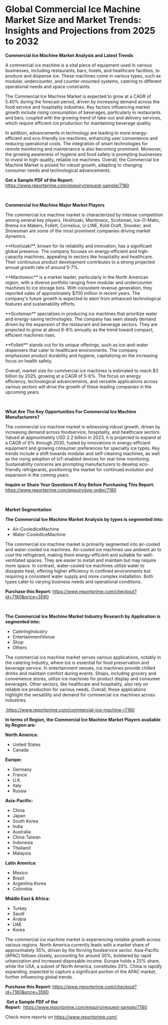 <p><h1>Global Commercial Ice Machine Market Size and Market Trends: Insights and Projections from 2025 to 2032</h1></p><p><strong>Commercial Ice Machine Market Analysis and Latest Trends</strong></p>
<p><p>A commercial ice machine is a vital piece of equipment used in various businesses, including restaurants, bars, hotels, and healthcare facilities, to produce and dispense ice. These machines come in various types, such as modular, undercounter, and counter-mounted systems, catering to different operational needs and space constraints. </p><p>The Commercial Ice Machine Market is expected to grow at a CAGR of 5.40% during the forecast period, driven by increasing demand across the food service and hospitality industries. Key factors influencing market growth include rising consumption of beverages, particularly in restaurants and bars, coupled with the growing trend of take-out and delivery services, which require efficient ice production for maintaining beverage quality. </p><p>In addition, advancements in technology are leading to more energy-efficient and eco-friendly ice machines, enhancing user convenience and reducing operational costs. The integration of smart technologies for remote monitoring and maintenance is also becoming prominent. Moreover, the growing awareness of hygiene and food safety is prompting businesses to invest in high-quality, reliable ice machines. Overall, the Commercial Ice Machine Market is poised for robust growth, adapting to changing consumer needs and technological advancements.</p></p>
<p><strong>Get a Sample PDF of the Report:&nbsp;</strong> <a href="https://www.reportprime.com/enquiry/request-sample/7180?utm_campaign=2938&utm_medium=2&utm_source=Github&utm_content=ia&utm_term=19032025&utm_id=commercial-ice-machine">https://www.reportprime.com/enquiry/request-sample/7180</a></p>
<p>&nbsp;</p>
<p><strong>Commercial Ice Machine Major Market Players</strong></p>
<p><p>The commercial ice machine market is characterized by intense competition among several key players. Hoshizaki, Manitowoc, Scotsman, Ice-O-Matic, Brema Ice Makers, Follett, Cornelius, U-LINE, Kold-Draft, Snooker, and Snowsman are some of the most prominent companies driving market dynamics.</p><p>**Hoshizaki**, known for its reliability and innovation, has a significant global presence. The company focuses on energy-efficient and high-capacity machines, appealing to sectors like hospitality and healthcare. Their continuous product development contributes to a strong projected annual growth rate of around 5-7%.</p><p>**Manitowoc** is a market leader, particularly in the North American region, with a diverse portfolio ranging from modular and undercounter machines to ice storage bins. With consistent revenue generation, they reported sales of approximately $700 million in recent years. The company's future growth is expected to stem from enhanced technological features and sustainability efforts.</p><p>**Scotsman** specializes in producing ice machines that prioritize water and energy-saving technologies. The company has seen steady demand driven by the expansion of the restaurant and beverage sectors. They are projected to grow at about 6-8% annually as the trend toward compact, efficient machines rises.</p><p>**Follett** stands out for its unique offerings, such as ice-and-water dispensers that cater to healthcare environments. The company emphasizes product durability and hygiene, capitalizing on the increasing focus on health safety.</p><p>Overall, market size for commercial ice machines is estimated to reach $3 billion by 2025, growing at a CAGR of 5-6%. The focus on energy efficiency, technological advancements, and versatile applications across various sectors will drive the growth of these leading companies in the upcoming years.</p></p>
<p>&nbsp;</p>
<p><strong>What Are The Key Opportunities For Commercial Ice Machine Manufacturers?</strong></p>
<p><p>The commercial ice machine market is witnessing robust growth, driven by increasing demand across foodservice, hospitality, and healthcare sectors. Valued at approximately USD 2.2 billion in 2023, it is projected to expand at a CAGR of 6% through 2030, fueled by innovations in energy-efficient equipment and growing consumer preferences for specialty ice types. Key trends include a shift towards modular and self-cleaning machines, as well as the rising adoption of IoT-enabled devices for real-time monitoring. Sustainability concerns are prompting manufacturers to develop eco-friendly refrigerants, positioning the market for continued evolution and expansion in the coming years.</p></p>
<p><strong>Inquire or Share Your Questions If Any Before Purchasing This Report:</strong> <a href="https://www.reportprime.com/enquiry/pre-order/7180?utm_campaign=2938&utm_medium=2&utm_source=Github&utm_content=ia&utm_term=19032025&utm_id=commercial-ice-machine">https://www.reportprime.com/enquiry/pre-order/7180</a></p>
<p>&nbsp;</p>
<p><strong>Market Segmentation</strong></p>
<p><strong>The Commercial Ice Machine Market Analysis by types is segmented into:</strong></p>
<p><ul><li>Air-CooledIceMachine</li><li>Water-CooledIceMachine</li></ul></p>
<p><p>The commercial ice machine market is primarily segmented into air-cooled and water-cooled ice machines. Air-cooled ice machines use ambient air to cool the refrigerant, making them energy-efficient and suitable for well-ventilated spaces. They are easier to install and maintain but may require more space. In contrast, water-cooled ice machines utilize water to dissipate heat, offering higher efficiency in confined environments but requiring a consistent water supply and more complex installation. Both types cater to varying business needs and operational conditions.</p></p>
<p><strong>Purchase this Report:&nbsp;</strong><a href="https://www.reportprime.com/checkout?id=7180&price=3590&utm_campaign=2938&utm_medium=2&utm_source=Github&utm_content=ia&utm_term=19032025&utm_id=commercial-ice-machine">https://www.reportprime.com/checkout?id=7180&price=3590</a></p>
<p>&nbsp;</p>
<p><strong>The Commercial Ice Machine Market Industry Research by Application is segmented into:</strong></p>
<p><ul><li>CateringIndustry</li><li>EntertainmentVenue</li><li>Shop</li><li>Others</li></ul></p>
<p><p>The commercial ice machine market serves various applications, notably in the catering industry, where ice is essential for food preservation and beverage service. In entertainment venues, ice machines provide chilled drinks and maintain comfort during events. Shops, including grocery and convenience stores, utilize ice machines for product display and consumer beverages. Other sectors, like healthcare and hospitality, also rely on reliable ice production for various needs. Overall, these applications highlight the versatility and demand for commercial ice machines across industries.</p></p>
<p><a href="https://www.reportprime.com/commercial-ice-machine-r7180?utm_campaign=2938&utm_medium=2&utm_source=Github&utm_content=ia&utm_term=19032025&utm_id=commercial-ice-machine">&nbsp;https://www.reportprime.com/commercial-ice-machine-r7180</a></p>
<p><strong>In terms of Region, the Commercial Ice Machine Market Players available by Region are:</strong></p>
<p>
    <p> <strong> North America: </strong>
        <ul>
            <li>United States</li>
            <li>Canada</li>
        </ul>
        </p> 
    <p> <strong> Europe: </strong>
        <ul>
            <li>Germany</li>
            <li>France</li>
            <li>U.K.</li>
            <li>Italy</li>
            <li>Russia</li>
        </ul>
        </p> 
    <p> <strong> Asia-Pacific: </strong>
        <ul>
            <li>China</li>
            <li>Japan</li>
            <li>South Korea</li>
            <li>India</li>
            <li>Australia</li>
            <li>China Taiwan</li>
            <li>Indonesia</li>
            <li>Thailand</li>
            <li>Malaysia</li>
        </ul>
        </p> 
    <p> <strong> Latin America: </strong>
        <ul>
            <li>Mexico</li>
            <li>Brazil</li>
            <li>Argentina Korea</li>
            <li>Colombia</li>
        </ul>
        </p> 
    <p> <strong> Middle East & Africa: </strong>
        <ul>
            <li>Turkey</li>
            <li>Saudi</li>
            <li>Arabia</li>
            <li>UAE</li>
            <li>Korea</li>
        </ul>
    </p>
    </p>
<p><p>The commercial ice machine market is experiencing notable growth across various regions. North America currently leads with a market share of approximately 35%, driven by the thriving foodservice sector. Asia-Pacific (APAC) follows closely, accounting for around 30%, bolstered by rapid urbanization and increased disposable income. Europe holds a 25% share, while the USA, a subset of North America, constitutes 20%. China is rapidly expanding, expected to capture a significant portion of the APAC market, further influencing global trends.</p></p>
<p><strong>Purchase this Report: </strong><a href="https://www.reportprime.com/checkout?id=7180&price=3590&utm_campaign=2938&utm_medium=2&utm_source=Github&utm_content=ia&utm_term=19032025&utm_id=commercial-ice-machine">https://www.reportprime.com/checkout?id=7180&price=3590</a></p>
<p>&nbsp;<strong>Get a Sample PDF of the Report:&nbsp;&nbsp;</strong><a href="https://www.reportprime.com/enquiry/request-sample/7180?utm_campaign=2938&utm_medium=2&utm_source=Github&utm_content=ia&utm_term=19032025&utm_id=commercial-ice-machine">https://www.reportprime.com/enquiry/request-sample/7180</a></p>
<p><strong></strong></p>
<p>Check more reports on <a href="https://www.reportprime.com/?utm_campaign=2938&utm_medium=2&utm_source=Github&utm_content=ia&utm_term=19032025&utm_id=commercial-ice-machine">https://www.reportprime.com/</a></p>